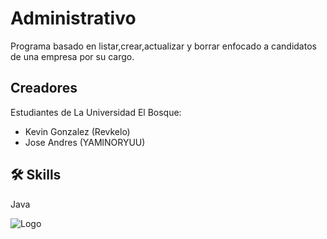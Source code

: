 # Administrativo

Programa basado en listar,crear,actualizar y borrar enfocado a candidatos de una empresa por su cargo.

## Creadores

Estudiantes de La Universidad El Bosque:

- Kevin Gonzalez (Revkelo)
- Jose Andres (YAMlNORYUU)

## 🛠 Skills
Java

![Logo](https://artemisa.unbosque.edu.co/serviciosacademicos/consulta/educacioncontinuada/certificadodiploma/assets/imgs/logoUniversidadElBosque.png)
